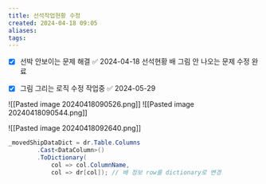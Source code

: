 ```yaml
---
title: 선석작업현황 수정
created: 2024-04-18 09:05
aliases: 
tags:
---
```

- [x] 선박 안보이는 문제 해결 ✅ 2024-04-18
선석현황 배 그림 안 나오는 문제 수정 완료
- [x] 그림 그리는 로직 수정 작업중 ✅ 2024-05-29


![[Pasted image 20240418090526.png]]
![[Pasted image 20240418090544.png]]

![[Pasted image 20240418092640.png]]


```cs
_movedShipDataDict = dr.Table.Columns
        .Cast<DataColumn>()
        .ToDictionary(
            col => col.ColumnName,
            col => dr[col]); // 배 정보 row를 dictionary로 변경
```